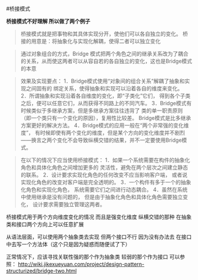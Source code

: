 #桥接模式

**桥接模式不好理解 所以做了两个例子**

>桥接模式就是把事物和其具体实现分开，使他们可以各自独立的变化。
桥接的用意是：将抽象化与实现化解耦，使得二者可以独立变化

>通过对象组合的方式，Bridge 模式把两个角色之间的继承关系改为了耦合
的关系，从而使这两者可以从容自若的各自独立的变化，这也是Bridge模式的本意

>效果及实现要点：
1．Bridge模式使用“对象间的组合关系”解耦了抽象和实现之间固有的
绑定关系，使得抽象和实现可以沿着各自的维度来变化。
2．所谓抽象和实现沿着各自维度的变化，即“子类化”它们，
得到各个子类之后，便可以任意它们，从而获得不同路上的不同汽车。
3．Bridge模式有时候类似于多继承方案，但是多继承方案往往违背了
类的单一职责原则（即一个类只有一个变化的原因），复用性比较差。
Bridge模式是比多继承方案更好的解决方法。
4．Bridge模式的应用一般在“两个非常强的变化维度”，
有时候即使有两个变化的维度，但是某个方向的变化维度并不剧烈
——换言之两个变化不会导致纵横交错的结果，并不一定要使用Bridge模式。
 
>在以下的情况下应当使用桥接模式：
1．如果一个系统需要在构件的抽象化角色和具体化角色之间增加更多的
灵活性，避免在两个层次之间建立静态的联系。 
2．设计要求实现化角色的任何改变不应当影响客户端，
或者说实现化角色的改变对客户端是完全透明的。
3．一个构件有多于一个的抽象化角色和实现化角色，
系统需要它们之间进行动态耦合。 
4．虽然在系统中使用继承是没有问题的，
但是由于抽象化角色和具体化角色需要独立变化，
设计要求需要独立管理这两者。

桥接模式用于两个方向维度变化的情况 而且是强变化维度 纵横交错的那种
在抽象类和接口两个方向上可以任意扩展 

从语法层面，可以使用两个抽象类去实现 但两个接口不行 因为没有办法去
在接口中去写一个方法体（这个只是因为疑惑而随便试了下）

正常情况下，应该寻找关联性强的那个作为抽象类 较弱的那个作为接口
可以参照：
http://wiki.jikexueyuan.com/project/design-pattern-structurized/bridge-two.html

